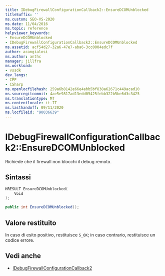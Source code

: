 ```yaml
---
title: IDebugFirewallConfigurationCallback2::EnsureDCOMUnblocked
titleSuffix: ''
ms.custom: SEO-VS-2020
ms.date: 11/04/2016
ms.topic: reference
helpviewer_keywords:
- EnsureDCOMUnblocked
- IDebugFirewallConfigurationCallback2::EnsureDCOMUnblocked
ms.assetid: acf54d27-32a6-47e7-aba6-3cc0004edc7f
author: acangialosi
ms.author: anthc
manager: jillfra
ms.workload:
- vssdk
dev_langs:
- CPP
- CSharp
ms.openlocfilehash: 259a6b8142e66e4abb5bf838a62671c449acad10
ms.sourcegitcommit: 4ae5e9817ad13edd05425febb322b5be6d3c3425
ms.translationtype: MT
ms.contentlocale: it-IT
ms.lasthandoff: 09/11/2020
ms.locfileid: "90036639"
---
```

# <a name="idebugfirewallconfigurationcallback2ensuredcomunblocked"></a>IDebugFirewallConfigurationCallback2::EnsureDCOMUnblocked

Richiede che il firewall non blocchi il debug remoto.

## <a name="syntax"></a>Sintassi

```cpp
HRESULT EnsureDCOMUnblocked(
    Void
);
```

```csharp
public int EnsureDCOMUnblocked();
```

## <a name="return-value"></a>Valore restituito

 In caso di esito positivo, restituisce `S_OK`; in caso contrario, restituisce un codice errore.

## <a name="see-also"></a>Vedi anche

- [IDebugFirewallConfigurationCallback2](../../../extensibility/debugger/reference/idebugfirewallconfigurationcallback2.md)
